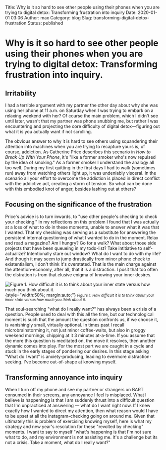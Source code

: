 Title:  Why is it so hard to see other people using their phones when you are trying to digital detox: Transforming frustration into inquiry
Date: 2020-01-01 03:06
Author: max
Category: blog
Slug: transforming-digital-detox-frustration
Status: published

# Why is it so hard to see other people using their phones when you are trying to digital detox: Transforming frustration into inquiry.

## Irritability
I had a terrible argument with my partner the other day about why she was using her phone at 11 a.m. on Saturday when I was trying to embark on a relaxing weekend with her? Of course the main problem, which I didn't see until later, wasn't that my partner was phone snubbing me, but rather I was encountering and projecting the core difficulty of digital detox—figuring out what it is you actually want if not scrolling.

The obvious answer to why it is hard to see others using squandering their attention into machines when you are trying to recapture yours is, of course, addiction. As Catherine Price describes this scenario in _How to Break Up With Your Phone_, it's "like a former smoker who's now repulsed by the idea of smoking." As a former smoker I understand the analogy all too well. During my first quitting in the first days I had to walk (sometimes run) away from watching others light up, it was undeniably visceral. In the scenario all your effort to overcome the addiction is placed in direct conflict with the addictive act, creating a storm of tension. So what can be done with this embodied knot of anger, besides lashing out at others?

## Focusing on the significance of the frustration
Price's advice is to turn inwards, to "use other people's checking to check your checking." In my reflections on this problem I found that I was actually at a loss of what to do in these moments, unable to answer what it was that I wanted. That my checking was serving as a substitute for answering the persistent internal questioning of what I wanted to do in the moment. Relax and read a magazine? Am I hungry? Go for a walk? What about those side projects that have been queueing in my todo-list? Take intitiative to self-actualize? Intentionally stare out window? What do I want to do with my life? And though it may seem to jump drastically from minor phone check to existentialism, I don't think it's overstated. That is the main charge against the attention-economy, after all, that it is a distraction. I posit that too often the distration is from that elusive enigma of knowing your inner desires. 

![Figure 1. How *difficult* it is to think about your inner state versus how *much* you think about it.]({static}/images/want-questions.png){style="width:50%; margin:auto;"}
<small>_Figure 1. How *difficult* it is to think about your inner state versus how *much* you think about it._</small>

That soul-searching "what do l really want?" has always been a crisis of a question. People used to deal with this all the time, but our technological moment is such that the amount the question confronts us, if we choose it, is vanishingly small, virtually optional.
In times past I recall microbrainstorming it, not just minor coffee-waits, but also in groggy weekend mornings, chipping at it 3 minutes at-a-time. If you assume that the more this question is meditated on, the move it resolves, then another dynamic comes into play. For the most part we are caught in a cycle and stuck in the early stages of pondering our desires. In this stage asking "What do I want" is anxiety-producing, leading to evermore distraction-seeking. I've become out-of-shape at knowing myself. 

## Transforming annoyance into inquiry
When I turn off my phone and see my partner or strangers on BART consumed in their screens, any annoyance I feel is misplaced. What I believe is happeningg is that I am suddenly thrust into a difficult question that I'm unpracticed at answering — what do I want right now. If I knew exactly how I wanted to direct my attention, then what reason would I have to be upset at all the instagram-checking going on around me. Given that ultimately this is problem of exercising knowing myself, here is what my strategy and new year's resolution for these "revolted by checking" moments. I want to say to myself "what's happening is that I'm not sure what to do, and my environment is not assisting me. It's a challenge but its not a crisis. Take a moment,  what do I really want?"
